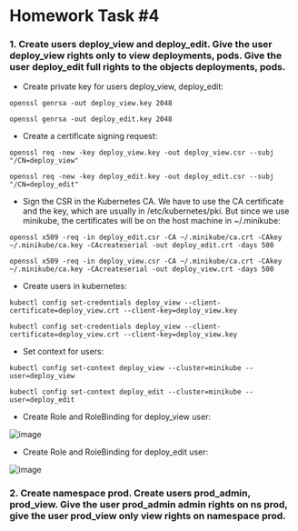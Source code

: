 
# Homework Task #4

### 1. Create users deploy_view and deploy_edit. Give the user deploy_view rights only to view deployments, pods. Give the user deploy_edit full rights to the objects deployments, pods.


- Create private key for users deploy_view, deploy_edit:

```openssl genrsa -out deploy_view.key 2048```

```openssl genrsa -out deploy_edit.key 2048```


- Create a certificate signing request:

```openssl req -new -key deploy_view.key -out deploy_view.csr --subj "/CN=deploy_view"```

```openssl req -new -key deploy_edit.key -out deploy_edit.csr --subj "/CN=deploy_edit"```

- Sign the CSR in the Kubernetes CA. We have to use the CA certificate and the key, which are usually in /etc/kubernetes/pki. But since we use minikube, the certificates will be on the host machine in ~/.minikube:

```openssl x509 -req -in deploy_edit.csr -CA ~/.minikube/ca.crt -CAkey ~/.minikube/ca.key -CAcreateserial -out deploy_edit.crt -days 500```

```openssl x509 -req -in deploy_view.csr -CA ~/.minikube/ca.crt -CAkey ~/.minikube/ca.key -CAcreateserial -out deploy_view.crt -days 500```


- Create users in kubernetes:

```kubectl config set-credentials deploy_view --client-certificate=deploy_view.crt --client-key=deploy_view.key```

```kubectl config set-credentials deploy_view --client-certificate=deploy_view.crt --client-key=deploy_view.key```


- Set context for users:

```kubectl config set-context deploy_view --cluster=minikube --user=deploy_view```

```kubectl config set-context deploy_edit --cluster=minikube --user=deploy_edit```


- Create Role and RoleBinding  for deploy_view user:

![image](https://user-images.githubusercontent.com/72750543/152682280-635fe7f6-bf94-4749-b11b-91f95ba4352e.png)


- Create Role and RoleBinding  for deploy_edit user:

![image](https://user-images.githubusercontent.com/72750543/152682358-864a5f84-ab5f-49c3-8326-d1a4b6f91eb3.png)




### 2. Create namespace prod. Create users prod_admin, prod_view. Give the user prod_admin admin rights on ns prod, give the user prod_view only view rights on namespace prod.
